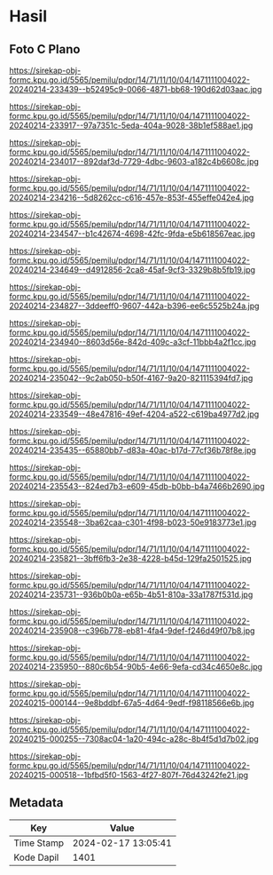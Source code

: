 # Hasil

## Foto C Plano

https://sirekap-obj-formc.kpu.go.id/5565/pemilu/pdpr/14/71/11/10/04/1471111004022-20240214-233439--b52495c9-0066-4871-bb68-190d62d03aac.jpg

https://sirekap-obj-formc.kpu.go.id/5565/pemilu/pdpr/14/71/11/10/04/1471111004022-20240214-233917--97a7351c-5eda-404a-9028-38b1ef588ae1.jpg

https://sirekap-obj-formc.kpu.go.id/5565/pemilu/pdpr/14/71/11/10/04/1471111004022-20240214-234017--892daf3d-7729-4dbc-9603-a182c4b6608c.jpg

https://sirekap-obj-formc.kpu.go.id/5565/pemilu/pdpr/14/71/11/10/04/1471111004022-20240214-234216--5d8262cc-c616-457e-853f-455effe042e4.jpg

https://sirekap-obj-formc.kpu.go.id/5565/pemilu/pdpr/14/71/11/10/04/1471111004022-20240214-234547--b1c42674-4698-42fc-9fda-e5b618567eac.jpg

https://sirekap-obj-formc.kpu.go.id/5565/pemilu/pdpr/14/71/11/10/04/1471111004022-20240214-234649--d4912856-2ca8-45af-9cf3-3329b8b5fb19.jpg

https://sirekap-obj-formc.kpu.go.id/5565/pemilu/pdpr/14/71/11/10/04/1471111004022-20240214-234827--3ddeeff0-9607-442a-b396-ee6c5525b24a.jpg

https://sirekap-obj-formc.kpu.go.id/5565/pemilu/pdpr/14/71/11/10/04/1471111004022-20240214-234940--8603d56e-842d-409c-a3cf-11bbb4a2f1cc.jpg

https://sirekap-obj-formc.kpu.go.id/5565/pemilu/pdpr/14/71/11/10/04/1471111004022-20240214-235042--9c2ab050-b50f-4167-9a20-821115394fd7.jpg

https://sirekap-obj-formc.kpu.go.id/5565/pemilu/pdpr/14/71/11/10/04/1471111004022-20240214-233549--48e47816-49ef-4204-a522-c619ba4977d2.jpg

https://sirekap-obj-formc.kpu.go.id/5565/pemilu/pdpr/14/71/11/10/04/1471111004022-20240214-235435--65880bb7-d83a-40ac-b17d-77cf36b78f8e.jpg

https://sirekap-obj-formc.kpu.go.id/5565/pemilu/pdpr/14/71/11/10/04/1471111004022-20240214-235543--824ed7b3-e609-45db-b0bb-b4a7466b2690.jpg

https://sirekap-obj-formc.kpu.go.id/5565/pemilu/pdpr/14/71/11/10/04/1471111004022-20240214-235548--3ba62caa-c301-4f98-b023-50e9183773e1.jpg

https://sirekap-obj-formc.kpu.go.id/5565/pemilu/pdpr/14/71/11/10/04/1471111004022-20240214-235821--3bff6fb3-2e38-4228-b45d-129fa2501525.jpg

https://sirekap-obj-formc.kpu.go.id/5565/pemilu/pdpr/14/71/11/10/04/1471111004022-20240214-235731--936b0b0a-e65b-4b51-810a-33a1787f531d.jpg

https://sirekap-obj-formc.kpu.go.id/5565/pemilu/pdpr/14/71/11/10/04/1471111004022-20240214-235908--c396b778-eb81-4fa4-9def-f246d49f07b8.jpg

https://sirekap-obj-formc.kpu.go.id/5565/pemilu/pdpr/14/71/11/10/04/1471111004022-20240214-235950--880c6b54-90b5-4e66-9efa-cd34c4650e8c.jpg

https://sirekap-obj-formc.kpu.go.id/5565/pemilu/pdpr/14/71/11/10/04/1471111004022-20240215-000144--9e8bddbf-67a5-4d64-9edf-f98118566e6b.jpg

https://sirekap-obj-formc.kpu.go.id/5565/pemilu/pdpr/14/71/11/10/04/1471111004022-20240215-000255--7308ac04-1a20-494c-a28c-8b4f5d1d7b02.jpg

https://sirekap-obj-formc.kpu.go.id/5565/pemilu/pdpr/14/71/11/10/04/1471111004022-20240215-000518--1bfbd5f0-1563-4f27-807f-76d43242fe21.jpg


## Metadata

| Key        | Value               |
| ---------- | ------------------- |
| Time Stamp | 2024-02-17 13:05:41 |
| Kode Dapil | 1401                |



